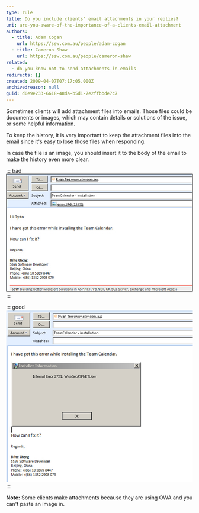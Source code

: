 ```yaml
---
type: rule
title: Do you include clients' email attachments in your replies?
uri: are-you-aware-of-the-importance-of-a-clients-email-attachment
authors:
  - title: Adam Cogan
    url: https://ssw.com.au/people/adam-cogan
  - title: Cameron Shaw
    url: https://ssw.com.au/people/cameron-shaw
related:
  - do-you-know-not-to-send-attachments-in-emails
redirects: []
created: 2009-04-07T07:17:05.000Z
archivedreason: null
guid: d0e9e233-6618-48da-b5d1-7e2ffbbde7c7
---
```

Sometimes clients will add attachment files into emails. Those files could be documents or images, which may contain details or solutions of the issue, or some helpful information.

To keep the history, it is very important to keep the attachment files into the email since it's easy to lose those files when responding. 

In case the file is an image, you should insert it to the body of the email to make the history even more clear.

<!--endintro-->

::: bad
![Figure: Bad example - The image is in attachment](/rules/are-you-aware-of-the-importance-of-a-clients-email-attachment/EmailAttachImage_1_small.jpg)
:::

::: good
![Figure: Good example - The image is included in the context](/rules/are-you-aware-of-the-importance-of-a-clients-email-attachment/emailattachimage_2.jpeg)
:::

**Note:** Some clients make attachments because they are using OWA and you can't paste an image in.
